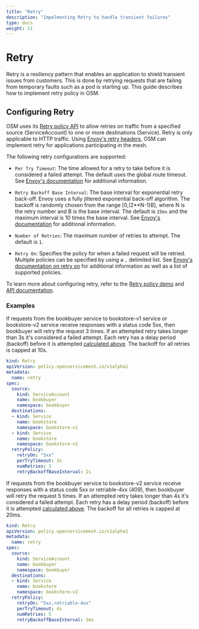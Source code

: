 ```yaml
---
title: "Retry"
description: "Impelmenting Retry to handle transient failures"
type: docs
weight: 11
---
```


# Retry

Retry is a resiliency pattern that enables an application to shield transient issues from customers. This is done by retrying requests that are failing from temporary faults such as a pod is starting up. This guide describes how to implement retry policy in OSM.

## Configuring Retry

OSM uses its [Retry policy API][1] to allow retries on traffic from a specified source (ServiceAccount) to one or more destinations (Service). Retry is only applicable to HTTP traffic. Using [Envoy's retry headers](https://www.envoyproxy.io/docs/envoy/latest/configuration/http/http_filters/router_filter#config-http-filters-router), OSM can implement retry for applications participating in the mesh.

The following retry configurations are supported:

- `Per Try Timeout`: The time allowed for a retry to take before it is considered a failed attempt. The default uses the global route timeout. See [Envoy's documentation](https://www.envoyproxy.io/docs/envoy/latest/configuration/http/http_filters/router_filter#x-envoy-upstream-rq-per-try-timeout-ms) for additional information.

- `Retry Backoff Base Interval`: The base interval for exponential retry back-off. Envoy uses a fully jittered exponential back-off algorithm. The backoff is randomly chosen from the range [0,(2**N-1)B], where N is the retry number and B is the base interval. The default is `25ms` and the maximum interval is 10 times the base interval. See [Envoy's documentation](https://www.envoyproxy.io/docs/envoy/latest/api-v3/config/route/v3/route_components.proto#envoy-v3-api-field-config-route-v3-retrypolicy-retry-back-off) for additional information.

- `Number of Retries`: The maximum number of retries to attempt. The default is `1`.

- `Retry On`: Specifies the policy for when a failed request will be retried. Multiple policies can be specified by using a `,` delimited list. See [Envoy's documentation on retry on](https://www.envoyproxy.io/docs/envoy/latest/configuration/http/http_filters/router_filter#x-envoy-retry-on) for additional information as well as a list of supported policies.

To learn more about configuring retry, refer to the [Retry policy demo](/docs/demos/retry_policy) and [API documentation][1].

### Examples
If requests from the bookbuyer service to bookstore-v1 service or bookstore-v2 service receive responses with a status code 5xx, then bookbuyer will retry the request 3 times. If an attempted retry takes longer than 3s it's considered a failed attempt. Each retry has a delay period (backoff) before it is attempted [calculated above](#configuring-retry). The backoff for all retries is capped at 10s.
```yaml
kind: Retry
apiVersion: policy.openservicemesh.io/v1alpha1
metadata:
  name: retry
spec:
  source:
    kind: ServiceAccount
    name: bookbuyer
    namespace: bookbuyer
  destinations:
  - kind: Service
    name: bookstore
    namespace: bookstore-v1
  - kind: Service
    name: bookstore
    namespace: bookstore-v2
  retryPolicy:
    retryOn: "5xx"
    perTryTimeout: 3s
    numRetries: 3
    retryBackoffBaseInterval: 1s
```

If requests from the bookbuyer service to bookstore-v2 service receive responses with a status code 5xx or retriable-4xx (409), then bookbuyer will retry the request 5 times. If an attempted retry takes longer than 4s it's considered a failed attempt. Each retry has a delay period (backoff) before it is attempted [calculated above](#configuring-retry). The backoff for all retries is capped at 20ms.
```yaml
kind: Retry
apiVersion: policy.openservicemesh.io/v1alpha1
metadata:
  name: retry
spec:
  source:
    kind: ServiceAccount
    name: bookbuyer
    namespace: bookbuyer
  destinations:
  - kind: Service
    name: bookstore
    namespace: bookstore-v2
  retryPolicy:
    retryOn: "5xx,retriable-4xx"
    perTryTimeout: 4s
    numRetries: 5
    retryBackoffBaseInterval: 2ms
```

[1]: /docs/api_reference/policy/v1alpha1/#policy.openservicemesh.io/v1alpha1.RetrySpec